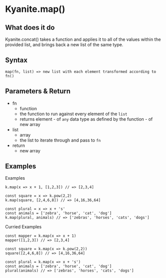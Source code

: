 
  

# Kyanite.map()

  

  

## What does it do

  

Kyanite.concat() takes a function and applies it to all of the values within the provided list, and brings back a new list of the same type.

  

## Syntax

  

    map(fn, list) => new list with each element transformed according to fn()

  

  

## Parameters & Return
- fn
	- function
	- the function to run against every element of the `list`
	- returns element  - of `any` data type as defined by the function - of new array
- list
	- array
	- the list to iterate through and pass to `fn`
- return
	- new array
	
  

## Examples

Examples

    k.map(x => x + 1, [1,2,3]) // => [2,3,4]
    
    const square = x => k.pow(2,2)
    k.map(square, [2,4,6,8]) // => [4,16,36,64]
    
    const plural = x => x + 's'
    const animals = ['zebra', 'horse', 'cat', 'dog']
    k.map(plural, animals) // => ['zebras', 'horses', 'cats', 'dogs']
  

Curried Examples

    
    const mapper = k.map(x => x + 1)
    mapper([1,2,3]) // => [2,3,4]
    
    const square = k.map(x => k.pow(2,2))
    square([2,4,6,8]) // => [4,16,36,64]
    
    const plural = k.map(x => x + 's')
    const animals = ['zebra', 'horse', 'cat', 'dog']
    plural(animals) // => ['zebras', 'horses', 'cats', 'dogs']
